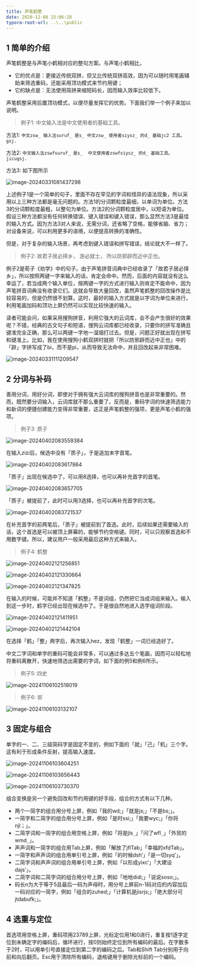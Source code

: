 ```yaml
---
title: 声笔鹤整
date: 2020-12-08 15:06:28
typora-root-url: ..\..\public
---
```


## 1 简单的介绍

声笔鹤整是与声笔小鹤相对应的整句方案。与声笔小鹤相比，

- 它的优点是：更接近传统双拼，但又比传统双拼高效，因为可以随时用笔画辅助来筛选重码，还能采用顶功模式来节约用键；
- 它的缺点是：无法使用简拼来缩短码长，因而输入效率比较低下。

声笔鹤整采用后置顶功模式，以便尽量发挥它的优势。下面我们举一个例子来加以说明。

> 例子1: 中文输入法是中文使用者的基础工具。

方法1: `中文zsw_ 输入法suruf_ 是s_ 中文zsw_ 使用者siysz_ 的d_ 基础jc2 工具。gsj.`

方法2: `中文输入法zswfsuruf_ 是s_  中文使用者zswfsiysz_ 的d_ 基础工具。jicugsj.`

方法3: 如下图所示

![image-20240331081437298](/images/image-20240331081437298.png)

上述例子1是一个简单的句子，里面不存在罕见的字词和怪异的语法现象，所以采用以上三种方法都是毫无问题的。方法1的分词颗粒度最细，以单词为单位。方法3的分词颗粒度最粗，以整句为单位。方法2的分词颗粒度居中，以短语为单位。假设三种方法都没有任何转换错误、键入错误和键入错误，那么显然方法3是最佳的输入方式。因为方法3对人来说，无需分词，还省略了空格，能够省脑、省力；对设备来说，可以利用更多的语境，以便提高转换的准确性。

但是，对于复杂的输入场景，再考虑到键入错误和拼写错误，结论就大不一样了。

> 例子2: 故君子居必择乡， 游必就士， 所以防邪辟而近中正也。

例子2是荀子《劝学》中的句子。由于声笔拼音词典中已经收录了「故君子居必择乡」，所以按照两键一字来输入的话，肯定会命中。然而，后面的内容就没有这么幸运了，若当成两个输入单位，按两键一字的方式进行输入则肯定不能命中，因为声笔拼音词典没有收录它们。这就会导致大量回改，虽然声笔鹤整的回改操作是比较容易的，但是仍然很不划算。这时，最好的输入方式就是以字词为单位来进行，利用笔画加码和顶功上屏仍然可以实现比较快速的输入。

读者可能会问，如果采用搜狗拼音，利用它强大的云词库，会不会产生很好的效果呢？不错，经典的古文句子和短语，搜狗云词库都已经收录，只要你的拼写准确且键准完全正确，那么可以两键一字地一溜烟打过去。但是，问题正好就出现在拼写和键准上。比如，我在使用搜狗小鹤双拼时就把「所以防邪辟而近中正也」中的「辟」字拼写成了bi，而不是pi，从而导致无法命中，并且回改起来非常困难。

![image-20240331111209547](/images/image-20240331111209547.png)

## 2 分词与补码

善用分词，用好分词，即使对于拥有强大云词库的搜狗拼音也是非常重要的。然而，既然要分词输入，云词库就不那么重要了。反而是，重码字词的快速筛选能力和新词的便捷创建能力变得非常重要，这正是声笔鹤整的强项，更是声笔小鹤的强项。

> 例子3: 质子

![image-20240402083559384](/images/image-20240402083559384.png)

在输入zizi后，候选中没有「质子」，于是追加末字首笔。

![image-20240402083617864](/images/image-20240402083617864.png)

「质子」出现在候选中了，可以用8选择，也可以再补充首字的首笔。

![image-20240402083657705](/images/image-20240402083657705.png)

「质子」被提前了，此时可以用3选择，也可以再补充首字的次笔。

![image-20240402083721537](/images/image-20240402083721537.png)

在补充首字的前两笔后，「质子」被提前到了首选。此时，后续如果还需要输入的话，这个首选是可以被顶上屏幕的，能够节约空格键。同时，可以只观察首选和不用数字键。所以，建议用户一般采用最后这种方式来输入。   

> 例子4: 鹤整

![image-20240402121256851](/images/image-20240402121256851.png)

![image-20240402121330664](/images/image-20240402121330664.png)

![image-20240402121347825](/images/image-20240402121347825.png)

在输入的时候，可能并不知道「鹤整」不是词组，仍然把它当成词组来输入。输入到这一步时，鹤字已经出现在候选中了。于是很自然地进入选字组词阶段。

![image-20240402121411951](/images/image-20240402121411951.png)

![image-20240402121442104](/images/image-20240402121442104.png)

在选择「鹤」「整」两字后，再次输入hez，发现「鹤整」一词已经造好了。

中文二字词和单字的重码可能会非常多，可以通过多达五个笔画，因而可以轻松地将重码离散开，快速地筛选出需要的字词，如下面的例5和例6所示。

> 例子5: 四史

![image-20241106102518019](/images/image-20241106102518019.png)

> 例子6: 邿

![image-20241106103132107](/images/image-20241106103132107.png)

## 3 固定与组合

单字的一、二、三级简码字是固定不变的，例如下面的「就」「己」「机」三个字。这有利于形成条件反射，提高输入速度。

![image-20241106103604251](/images/image-20241106103604251.png)

![image-20241106103656443](/images/image-20241106103656443.png)

![image-20241106103730370](/images/image-20241106103730370.png)

组合变换是另一个避免回改和节约用键的好手段，组合的方式有以下几种。

- 两个一简字的组合用分号上屏，例如「我的wd;」「就是js;」「不是bs;」。
- 一简字和二简字的组合用分号上屏，例如「是时ssi;」「我要wyc;」「你将njl；」。
- 二简字词和一简字的组合用空格上屏，例如「将是jls`_`」「问了wfl`_`」「外贸的wmd`_`」。
- 声声词和一简字的组合用Tab上屏，例如「解放了jflTab」「幸福的xfdTab」。
- 一简字和声声词的组合用单引号上屏，例如「的时候dsh‘」「是一切syq’」。
- 二简字词和声声词的组合用单引号上屏，例如「以形成yixc‘」「大建设dajs’」。
- 二简字词和二简字词的组合用分号上屏，例如「地地didi;」「说说soso;」。
- 码长n为大于等于5且最后一码为声母时，用分号上屏前n-1码对应的内容加后一码对应的一简字，例如「组合的zuhed;」「计算机是jisrjs;」「绝大部分可jtdabufk;」。

## 4 选重与定位

首选项用空格上屏，重码项用23789上屏，光标定位用1和0进行，重复按1逐字定位到未确定字的编码后，循环进行，按0则始终定位到所有编码的最后。在字数多于2时，可以用单引号直接定位到第二字的编码之后。Tab和Shift Tab分别用于向前和向后翻页。Esc用于清除所有编码，退格键用于删除光标前的一个编码。

